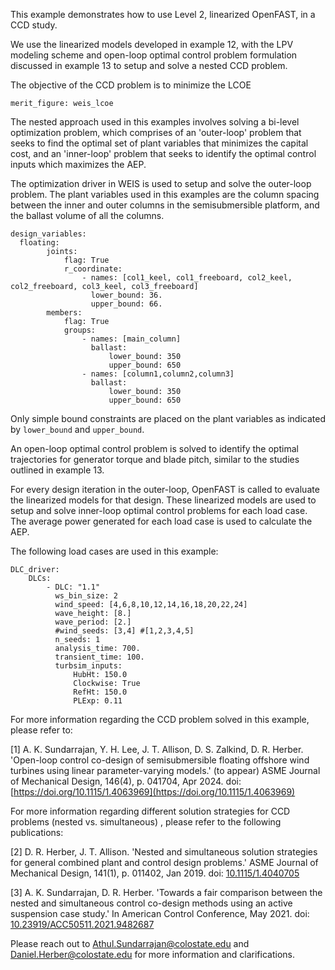 This example demonstrates how to use Level 2, linearized OpenFAST, in a CCD study.

We use the linearized models developed in example 12, with the LPV modeling scheme and open-loop optimal control problem formulation discussed in example 13 to setup and solve a nested CCD problem.

The objective of the CCD problem is to minimize the LCOE
```
merit_figure: weis_lcoe
```

The nested approach used in this examples involves solving a bi-level optimization problem, which comprises of an 'outer-loop' problem that seeks to find the optimal set of plant variables that minimizes the capital cost, and an 'inner-loop' problem that seeks to identify the optimal control inputs which maximizes the AEP. 

The optimization driver in WEIS is used to setup and solve the outer-loop problem.
The plant variables used in this examples are the column spacing between the inner and outer columns in the semisubmersible platform, and the ballast volume of all the columns.

```
design_variables:
  floating:
        joints:
            flag: True
            r_coordinate:
                - names: [col1_keel, col1_freeboard, col2_keel, col2_freeboard, col3_keel, col3_freeboard]
                  lower_bound: 36.
                  upper_bound: 66.
        members:
            flag: True
            groups:
                - names: [main_column]
                  ballast:
                      lower_bound: 350
                      upper_bound: 650
                - names: [column1,column2,column3]
                  ballast:
                      lower_bound: 350
                      upper_bound: 650

```
Only simple bound constraints are placed on the plant variables as indicated by `lower_bound` and `upper_bound`.

An open-loop optimal control problem is solved to identify the optimal trajectories for generator torque and blade pitch, similar to the studies outlined in example 13.

For every design iteration in the outer-loop, OpenFAST is called to evaluate the linearized models for that design.
These linearized models are used to setup and solve inner-loop optimal control problems for each load case.
The average power generated for each load case is used to calculate the AEP.

The following load cases are used in this example:

```
DLC_driver:
    DLCs:
        - DLC: "1.1"
          ws_bin_size: 2
          wind_speed: [4,6,8,10,12,14,16,18,20,22,24] 
          wave_height: [8.]
          wave_period: [2.]
          #wind_seeds: [3,4] #[1,2,3,4,5]
          n_seeds: 1
          analysis_time: 700.
          transient_time: 100.
          turbsim_inputs:
              HubHt: 150.0
              Clockwise: True
              RefHt: 150.0
              PLExp: 0.11
```

For more information regarding the CCD problem solved in this example, please refer to:

[1] A. K. Sundarrajan, Y. H. Lee, J. T. Allison, D. S. Zalkind, D. R. Herber. 'Open-loop control co-design of semisubmersible floating offshore wind turbines using linear parameter-varying models.' (to appear) ASME Journal of Mechanical Design, 146(4), p. 041704, Apr 2024. doi: [https://doi.org/10.1115/1.4063969](https://doi.org/10.1115/1.4063969)

For more information regarding different solution strategies for CCD problems (nested vs. simultaneous) , please refer to the following publications:

[2] D. R. Herber, J. T. Allison. 'Nested and simultaneous solution strategies for general combined plant and control design problems.' ASME Journal of Mechanical Design, 141(1), p. 011402, Jan 2019. doi: [10.1115/1.4040705](10.1115/1.4040705)

[3] A. K. Sundarrajan, D. R. Herber. 'Towards a fair comparison between the nested and simultaneous control co-design methods using an active suspension case study.' In American Control Conference, May 2021. doi: [10.23919/ACC50511.2021.9482687](10.23919/ACC50511.2021.9482687)


Please reach out to Athul.Sundarrajan@colostate.edu and Daniel.Herber@colostate.edu for more information and clarifications.
